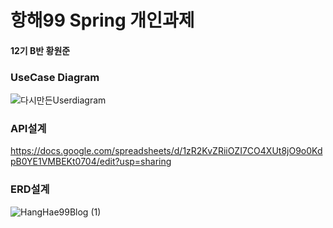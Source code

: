 # 항해99 Spring 개인과제
#### 12기 B반 황원준

### UseCase Diagram
![다시만든Userdiagram](https://user-images.githubusercontent.com/122272525/218911392-05665abd-f080-4856-8c16-80ecfb9f261a.png)


### API설계
https://docs.google.com/spreadsheets/d/1zR2KvZRiiOZI7CO4XUt8jO9o0KdpB0YE1VMBEKt0704/edit?usp=sharing

### ERD설계
![HangHae99Blog (1)](https://user-images.githubusercontent.com/122272525/218911345-fc9024cf-fbaf-4787-b60d-39b1fc620768.png)
